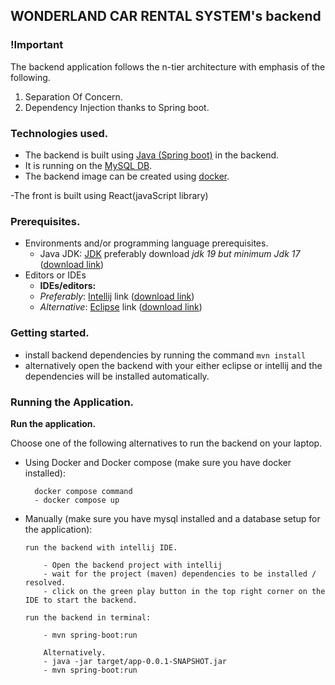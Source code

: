 ## WONDERLAND CAR RENTAL SYSTEM's backend

### !Important

The backend application follows the n-tier architecture with emphasis of the following.
1. Separation Of Concern.
2. Dependency Injection thanks to Spring boot.

### Technologies used.

- The backend is built using [Java (Spring boot)](https://spring.io/projects/spring-boot) in the backend.
- It is running on the [MySQL DB](https://www.mysql.com/).
- The backend image can be created using [docker](https://www.docker.com/).

-The front is built using React(javaScript library)
### Prerequisites.

- Environments and/or programming language prerequisites.
    - Java JDK: [JDK](https://www.oracle.com/java/technologies/downloads/) preferably download _jdk
      19 but minimum Jdk 17_ ([download link](https://www.oracle.com/java/technologies/downloads/))
- Editors or IDEs
    - **IDEs/editors:**
    - _Preferably_: [Intellij](https://www.jetbrains.com/idea/download/)
      link ([download link](https://www.jetbrains.com/idea/))
    - _Alternative_: [Eclipse](https://www.eclipse.org/downloads/)
      link ([download link](https://www.eclipse.org/downloads/))

### Getting started.

- install backend dependencies by running the command `mvn install`
- alternatively open the backend with your either eclipse or intellij and the dependencies will be installed
  automatically.

### Running the Application.

**Run the application.**

Choose one of the following alternatives to run the backend on your laptop.

- Using Docker and Docker compose (make sure you have docker installed):
    ````
      docker compose command
      - docker compose up
    ````

- Manually (make sure you have mysql installed and a database setup for the application):
    ````
    run the backend with intellij IDE.
  
        - Open the backend project with intellij
        - wait for the project (maven) dependencies to be installed / resolved.
        - click on the green play button in the top right corner on the IDE to start the backend.
  
    run the backend in terminal:
  
        - mvn spring-boot:run
  
        Alternatively.
        - java -jar target/app-0.0.1-SNAPSHOT.jar
        - mvn spring-boot:run
    ````
